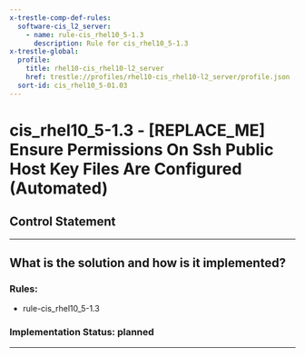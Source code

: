 ```yaml
---
x-trestle-comp-def-rules:
  software-cis_l2_server:
    - name: rule-cis_rhel10_5-1.3
      description: Rule for cis_rhel10_5-1.3
x-trestle-global:
  profile:
    title: rhel10-cis_rhel10-l2_server
    href: trestle://profiles/rhel10-cis_rhel10-l2_server/profile.json
  sort-id: cis_rhel10_5-01.03
---
```


# cis_rhel10_5-1.3 - \[REPLACE_ME\] Ensure Permissions On Ssh Public Host Key Files Are Configured (Automated)

## Control Statement

______________________________________________________________________

## What is the solution and how is it implemented?

<!-- For implementation status enter one of: implemented, partial, planned, alternative, not-applicable -->

<!-- Note that the list of rules under ### Rules: is read-only and changes will not be captured after assembly to JSON -->

<!-- Add control implementation description here for control: cis_rhel10_5-1.3 -->

### Rules:

  - rule-cis_rhel10_5-1.3

### Implementation Status: planned

______________________________________________________________________
